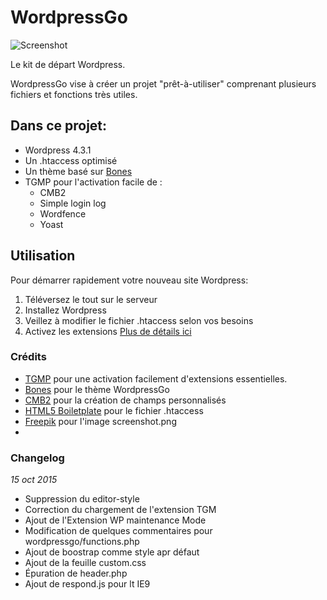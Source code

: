 # WordpressGo

![Screenshot](https://raw.github.com/luciendub/wordpressgo/master/wp-content/themes/wordpressgo/screenshot.png)

Le kit de départ Wordpress.

WordpressGo vise à créer un projet "prêt-à-utiliser" comprenant plusieurs fichiers et fonctions très utiles.

## Dans ce projet:

* Wordpress 4.3.1
* Un .htaccess optimisé
* Un thème basé sur [Bones](http://themble.com/bones/)
* TGMP pour l'activation facile de :
	* CMB2
	* Simple login log
	* Wordfence
	* Yoast

## Utilisation
Pour démarrer rapidement votre nouveau site Wordpress:
1. Téléversez le tout sur le serveur
2. Installez Wordpress
3. Veillez à modifier le fichier .htaccess selon vos besoins
4. Activez les extensions
[Plus de détails ici](https://github.com/luciendub/wordpressgo/wiki/D%C3%A9butez-ici)


### Crédits

 * [TGMP](http://tgmpluginactivation.com/) pour une activation facilement d'extensions essentielles.
 * [Bones](https://github.com/eddiemachado/bones) pour le thème WordpressGo
 * [CMB2](https://github.com/WebDevStudios/CMB2) pour la création de champs personnalisés
 * [HTML5 Boiletplate](https://github.com/h5bp/html5-boilerplate) pour le fichier .htaccess
 * [Freepik](http://www.freepik.com/) pour l'image screenshot.png
 * 
 
### Changelog
*15 oct 2015*
 * Suppression du editor-style
 * Correction du chargement de l'extension TGM
 * Ajout de l'Extension WP maintenance Mode
 * Modification de quelques commentaires pour wordpressgo/functions.php
 * Ajout de boostrap comme style apr défaut
 * Ajout de la feuille custom.css
 * Épuration de header.php
 * Ajout de respond.js pour lt IE9
